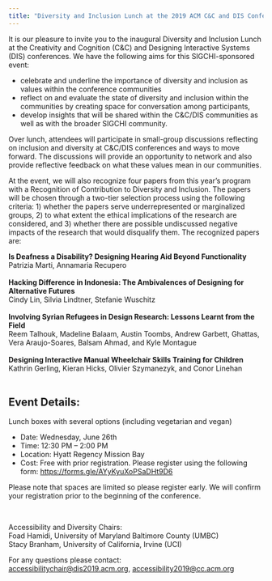 ```yaml
---
title: "Diversity and Inclusion Lunch at the 2019 ACM C&C and DIS Conferences"
--- 
```


It is our pleasure to invite you to the inaugural Diversity and Inclusion Lunch at the Creativity and Cognition (C&C) and Designing Interactive Systems (DIS) conferences. We have the following aims for this SIGCHI-sponsored event: 
</br>

- celebrate and underline the importance of diversity and inclusion as values within the conference communities</br>
- reflect on and evaluate the state of diversity and inclusion within the communities by creating space for conversation among participants,</br>
- develop insights that will be shared within the C&C/DIS communities as well as with the broader SIGCHI community.</br>

Over lunch, attendees will participate in small-group discussions reflecting on inclusion and diversity at C&C/DIS conferences and ways to move forward. The discussions will provide an opportunity to network and also provide reflective feedback on what these values mean in our communities. 
</br>

At the event, we will also recognize four papers from this year’s program with a Recognition of Contribution to Diversity and Inclusion. The papers will be chosen through a two-tier selection process using the following criteria: 1) whether the papers serve underrepresented or marginalized groups, 2) to what extent the ethical implications of the research are considered, and 3) whether there are possible undiscussed negative impacts of the research that would disqualify them. The recognized papers are: 
</br>

__Is Deafness a Disability? Designing Hearing Aid Beyond Functionality__ </br>
Patrizia Marti, Annamaria Recupero </br>
</br>
__Hacking Difference in Indonesia: The Ambivalences of Designing for Alternative Futures__</br>
Cindy Lin, Silvia Lindtner, Stefanie Wuschitz</br>
</br>
__Involving Syrian Refugees in Design Research: Lessons Learnt from the Field__</br>
Reem Talhouk, Madeline Balaam, Austin Toombs, Andrew Garbett, Ghattas, Vera Araujo-Soares, Balsam Ahmad, and Kyle Montague</br>
</br>
__Designing Interactive Manual Wheelchair Skills Training for Children__ </br>
Kathrin Gerling, Kieran Hicks, Olivier Szymanezyk, and Conor Linehan</br>
</br>

## Event Details: </br> 
Lunch boxes with several options (including vegetarian and vegan)</br> 
- Date: Wednesday, June 26th </br> 
- Time: 12:30 PM – 2:00 PM </br> 
- Location: Hyatt Regency Mission Bay </br> 
- Cost: Free with prior registration. Please register using the following form: https://forms.gle/AYyKyuXoPSaDHt9D6 </br> 

Please note that spaces are limited so please register early. We will confirm your registration prior to the beginning of the conference.</br> 

</br>

Accessibility and Diversity Chairs:</br> 
Foad Hamidi, University of Maryland Baltimore County (UMBC)</br> 
Stacy Branham, University of California, Irvine (UCI) </br> 

For any questions please contact: </br> 
[accessibilitychair@dis2019.acm.org](mailto:accessibilitychair@dis2019.acm.org), [accessibility2019@cc.acm.org](mailto:accessibility2019@cc.acm.org)</br> 


